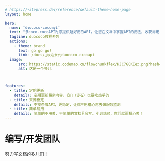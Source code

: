 ```yaml
---
# https://vitepress.dev/reference/default-theme-home-page
layout: home

hero:
  name: "duococo-cocoapi"
  text: "多coco-cocoAPI为您提供超好用的API，让您在文档中掌握API的用法，收获常用、好用API"
  tagline: duococo教程系列
  actions:
    - theme: brand
      text: go go go!
      link: /docs/🎉欢迎来到duococo-cocoapi
  image:
      src: https://static.codemao.cn/flowchunkflex/HJC7GCKIex.png?hash=Fsj5Nh4ZdrDn4SFYMIkrsDI-oKfT
      alt: 这是一个多儿



features:
  - title: 定期更新
    details: 定期更新最新内容，😋💩（赤石）也要吃热乎的
  - title: 来源稳定
    details: 不找杂牌API，更稳定，让你不用糟心再去做服务监测
  - title: 简单易用
    details: 简单的不用教，不简单的文档里会写。小训练师，你们就甭操心啦！
---
```


<script setup>
import { VPTeamMembers } from 'vitepress/theme'

const members = [
  {
    avatar: 'https://static.codemao.cn/flowchunkflex/Hk-C9uvIxx.jpg?hash=FqLgfIjRXxxDq_Mot4VozW6yBL10',
    name: 'Explore114',
    title: '项目发起者，文档编写人员',
    links: [
      { icon: 'github', link: 'https://github.com/yyx990803' },
    ]
  },
  
]
</script>

# 编写/开发团队

努力写文档的多儿们！

<VPTeamMembers size="small" :members />